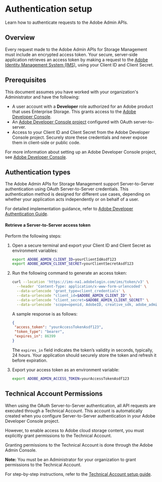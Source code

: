 # Authentication setup

Learn how to authenticate requests to the Adobe Admin APIs.

## Overview

Every request made to the Adobe Admin APIs for Storage Management must include an encrypted access token. Your secure, server-side application retrieves an access token by making a request to the [Adobe Identity Management System (IMS)](https://www.adobe.com/content/dam/cc/en/trust-center/ungated/whitepapers/corporate/adobe-identity-management-services-security-overview.pdf), using your Client ID and Client Secret.

## Prerequisites

This document assumes you have worked with your organization's Administrator and have the following:

- A user account with a **Developer** role authorized for an Adobe product that uses Enterprise Storage. This grants access to the [Adobe Developer Console](https://developer.adobe.com/).
- An [Adobe Developer Console project](https://developer.adobe.com/developer-console/docs/guides/projects/projects-empty/) configured with OAuth server-to-server.
- Access to your Client ID and Client Secret from the Adobe Developer Console project. Securely store these credentials and never expose them in client-side or public code.

For more information about setting up an Adobe Developer Console project, see [Adobe Developer Console](https://developer.adobe.com/).

## Authentication types

The Adobe Admin APIs for Storage Management support Server-to-Server authentication using OAuth Server-to-Server credentials. This authentication method is designed for different use cases, depending on whether your application acts independently or on behalf of a user.

For detailed implementation guidance, refer to [Adobe Developer Authentication Guide](https://developer.adobe.com/cloud-storage/guides/getting-started/authentication).

#### Retrieve a Server-to-Server access token

Perform the following steps:

1. Open a secure terminal and export your Client ID and Client Secret as environment variables:

    ```sh
    export ADOBE_ADMIN_CLIENT_ID=yourClientIdAsdf123
    export ADOBE_ADMIN_CLIENT_SECRET=yourClientSecretAsdf123
    ```

2. Run the following command to generate an access token:

    ```sh
    curl --location 'https://ims-na1.adobelogin.com/ims/token/v3' \
      --header 'Content-Type: application/x-www-form-urlencoded' \
      --data-urlencode 'grant_type=client_credentials' \
      --data-urlencode "client_id=$ADOBE_ADMIN_CLIENT_ID" \
      --data-urlencode "client_secret=$ADOBE_ADMIN_CLIENT_SECRET" \
      --data-urlencode 'scope=openid, AdobeID, creative_sdk, adobe_admin_api'
    ```

   A sample response is as follows:

   ```json
   {
    "access_token": "yourAccessTokenAsdf123",
    "token_type": "bearer",
    "expires_in": 86399
   }
   ```

   The `expires_in` field indicates the token’s validity in seconds, typically, 24 hours. Your application should securely store the token and refresh it before expiration.

3. Export your access token as an environment variable:

    ```sh
    export ADOBE_ADMIN_ACCESS_TOKEN=yourAccessTokenAsdf123
    ```

## Technical Account Permissions

When using the OAuth Server-to-Server authentication, all API requests are executed through a Technical Account. This account is automatically created when you configure Server-to-Server authentication in your Adobe Developer Console project.

However, to enable access to Adobe cloud storage content, you must explicitly grant permissions to the Technical Account.

Granting permissions to the Technical Account is done through the Adobe Admin Console.

**Note:** You must be an Administrator for your organization to grant permissions to the Technical Account.

For step-by-step instructions, refer to the [Technical Account setup guide](https://developer.adobe.com/cloud-storage/guides/getting-started/technical-account-setup).

